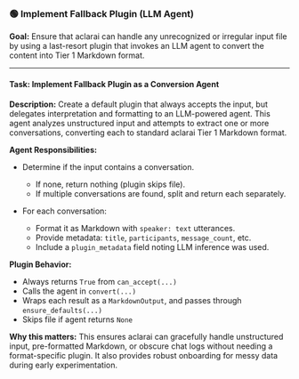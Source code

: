 
### 🟢 **Implement Fallback Plugin (LLM Agent)**

**Goal:** Ensure that aclarai can handle any unrecognized or irregular input file by using a last-resort plugin that invokes an LLM agent to convert the content into Tier 1 Markdown format.

---

#### **Task: Implement Fallback Plugin as a Conversion Agent**

**Description:**
Create a default plugin that always accepts the input, but delegates interpretation and formatting to an LLM-powered agent. This agent analyzes unstructured input and attempts to extract one or more conversations, converting each to standard aclarai Tier 1 Markdown format.

**Agent Responsibilities:**

* Determine if the input contains a conversation.

  * If none, return nothing (plugin skips file).
  * If multiple conversations are found, split and return each separately.
* For each conversation:

  * Format it as Markdown with `speaker: text` utterances.
  * Provide metadata: `title`, `participants`, `message_count`, etc.
  * Include a `plugin_metadata` field noting LLM inference was used.

**Plugin Behavior:**

* Always returns `True` from `can_accept(...)`
* Calls the agent in `convert(...)`
* Wraps each result as a `MarkdownOutput`, and passes through `ensure_defaults(...)`
* Skips file if agent returns `None`

**Why this matters:**
This ensures aclarai can gracefully handle unstructured input, pre-formatted Markdown, or obscure chat logs without needing a format-specific plugin. It also provides robust onboarding for messy data during early experimentation.
